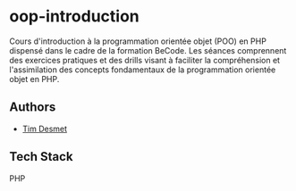 # oop-introduction

Cours d'introduction à la programmation orientée objet (POO) en PHP dispensé dans le cadre de la formation BeCode. Les séances comprennent des exercices pratiques et des drills visant à faciliter la compréhension et l'assimilation des concepts fondamentaux de la programmation orientée objet en PHP.

## Authors

- [Tim Desmet](https://github.com/TimDesmet00)


## Tech Stack

PHP
